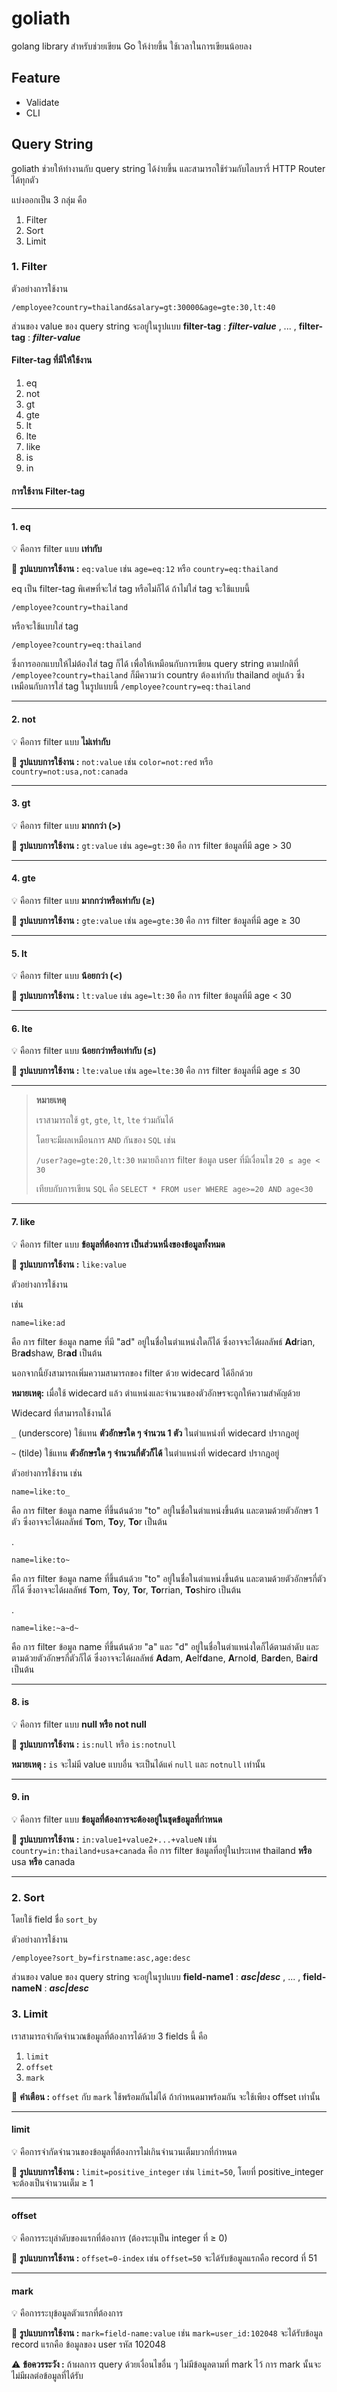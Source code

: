 # goliath
golang library สำหรับช่วยเขียน Go ให้ง่ายขึ้น ใช้เวลาในการเขียนน้อยลง 

## Feature
- Validate
- CLI

## Query String
goliath ช่วยให้ทำงานกับ query string ได้ง่ายขึ้น และสามารถใช้ร่วมกับไลบรารี่ HTTP Router ได้ทุกตัว

แบ่งออกเป็น 3 กลุ่ม คือ
1. Filter
2. Sort
3. Limit

### 1. Filter
ตัวอย่างการใช้งาน
```
/employee?country=thailand&salary=gt:30000&age=gte:30,lt:40
```
ส่วนของ value ของ query string จะอยู่ในรูปแบบ **filter-tag** : _**filter-value**_ , ... , **filter-tag** : _**filter-value**_

#### Filter-tag ที่มีให้ใช้งาน
1. eq
2. not
3. gt
4. gte
5. lt
6. lte
7. like
8. is
9. in

#### การใช้งาน Filter-tag

---

#### 1. eq
💡 คือการ filter แบบ **เท่ากับ**

📢 **รูปแบบการใช้งาน :** `eq:value` เช่น `age=eq:12` หรือ `country=eq:thailand`

eq เป็น filter-tag พิเศษที่จะใส่ tag หรือไม่ก็ได้ ถ้าไม่ใส่ tag จะใช้แบบนี้
```
/employee?country=thailand
```
หรือจะใช้แบบใส่ tag
```
/employee?country=eq:thailand
```
ซึ่งการออกแบบให้ไม่ต้องใส่ tag ก็ได้ เพื่อให้เหมือนกับการเขียน query string ตามปกติที่ `/employee?country=thailand` ก็มีความว่า country ต้องเท่ากับ thailand อยู่แล้ว ซึ่งเหมือนกับการใส่ tag ในรูปแบบนี้ `/employee?country=eq:thailand`

---

#### 2. not
💡 คือการ filter แบบ **ไม่เท่ากับ**

📢 **รูปแบบการใช้งาน :** `not:value` เช่น `color=not:red` หรือ `country=not:usa,not:canada`

---

#### 3. gt
💡 คือการ filter แบบ **มากกว่า (>)**

📢 **รูปแบบการใช้งาน :** `gt:value` เช่น `age=gt:30` คือ การ filter ข้อมูลที่มี age > 30

---

#### 4. gte
💡 คือการ filter แบบ **มากกว่าหรือเท่ากับ (≥)**

📢 **รูปแบบการใช้งาน :** `gte:value` เช่น `age=gte:30` คือ การ filter ข้อมูลที่มี age ≥ 30

---

#### 5. lt
💡 คือการ filter แบบ **น้อยกว่า (<)**

📢 **รูปแบบการใช้งาน :** `lt:value` เช่น `age=lt:30` คือ การ filter ข้อมูลที่มี age < 30

---

#### 6. lte
💡 คือการ filter แบบ **น้อยกว่าหรือเท่ากับ (≤)**

📢 **รูปแบบการใช้งาน :** `lte:value` เช่น `age=lte:30` คือ การ filter ข้อมูลที่มี age ≤ 30

---

> **หมายเหตุ** 
>
> เราสามารถใช้ `gt`, `gte`, `lt`, `lte` ร่วมกันได้
>
> โดยจะมีผลเหมือนการ `AND` กันของ `SQL` เช่น
> 
> `/user?age=gte:20,lt:30` หมายถึงการ filter ข้อมูล user ที่มีเงื่อนไข `20 ≤ age < 30`
>
> เทียบกับการเขียน `SQL` คือ `SELECT * FROM user WHERE age>=20 AND age<30`
> 

---

#### 7. like
💡 คือการ filter แบบ **ข้อมูลที่ต้องการ เป็นส่วนหนึ่งของข้อมูลทั้งหมด**

📢 **รูปแบบการใช้งาน :** `like:value` 

ตัวอย่างการใช้งาน

เช่น 
```
name=like:ad
``` 
คือ การ filter ข้อมูล name ที่มี "ad" อยู่ในชื่อในตำแหน่งใดก็ได้ ซึ่งอาจจะได้ผลลัพธ์ **Ad**rian, Br**ad**shaw, Br**ad** เป็นต้น

นอกจากนี้ยังสามารถเพิ่มความสามารถของ filter ด้วย widecard ได้อีกด้วย

**หมายเหตุ:** เมื่อใช้ widecard แล้ว ตำแหน่งและจำนวนของตัวอักษรจะถูกให้ความสำคัญด้วย

Widecard ที่สามารถใช้งานได้

`_` (underscore) ใช้แทน **ตัวอักษรใด ๆ จำนวน 1 ตัว** ในตำแหน่งที่ widecard ปรากฎอยู่

`~` (tilde) ใช้แทน **ตัวอักษรใด ๆ จำนวนกี่ตัวก็ได้** ในตำแหน่งที่ widecard ปรากฎอยู่

ตัวอย่างการใช้งาน เช่น 

```
name=like:to_
``` 
คือ การ filter ข้อมูล name ที่ขึ้นต้นด้วย "to" อยู่ในชื่อในตำแหน่งขึ้นต้น และตามด้วยตัวอักษร 1 ตัว ซึ่งอาจจะได้ผลลัพธ์ **To**m, **To**y, **To**r เป็นต้น

.

```
name=like:to~
``` 
คือ การ filter ข้อมูล name ที่ขึ้นต้นด้วย "to" อยู่ในชื่อในตำแหน่งขึ้นต้น และตามด้วยตัวอักษรกี่ตัวก็ได้ ซึ่งอาจจะได้ผลลัพธ์ **To**m, **To**y, **To**r, **To**rrian, **To**shiro เป็นต้น

.

```
name=like:~a~d~
``` 
คือ การ filter ข้อมูล name ที่ขึ้นต้นด้วย "a" และ "d" อยู่ในชื่อในตำแหน่งใดก็ได้ตามลำดับ และตามด้วยตัวอักษรกี่ตัวก็ได้ ซึ่งอาจจะได้ผลลัพธ์ **Ad**am, **A**elf**d**ane, **A**rnol**d**, B**a**r**d**en,  B**a**ir**d**  เป็นต้น

---

#### 8. is
💡 คือการ filter แบบ **null หรือ not null**

📢 **รูปแบบการใช้งาน :** `is:null` หรือ `is:notnull` 

**หมายเหตุ :** `is` จะไม่มี value แบบอื่น จะเป็นได้แค่ `null` และ `notnull` เท่านั้น

---

#### 9. in
💡 คือการ filter แบบ **ข้อมูลที่ต้องการจะต้องอยู่ในชุดข้อมูลที่กำหนด**

📢 **รูปแบบการใช้งาน :** `in:value1+value2+...+valueN` เช่น `country=in:thailand+usa+canada` คือ การ filter ข้อมูลที่อยู่ในประเทศ thailand **หรือ** usa **หรือ** canada

---

### 2. Sort
โดยใช้ field ชื่อ `sort_by` 

ตัวอย่างการใช้งาน
```
/employee?sort_by=firstname:asc,age:desc
```
ส่วนของ value ของ query string จะอยู่ในรูปแบบ **field-name1** : _**asc|desc**_ , ... , **field-nameN** : _**asc|desc**_


### 3. Limit
เราสามารถจำกัดจำนวณข้อมูลที่ต้องการได้ด้วย 3 fields นี้ คือ 

1. `limit` 
2. `offset` 
3. `mark` 

🛑 **คำเตือน :** `offset` กับ `mark` ใช้พร้อมกันไม่ได้ ถ้ากำหนดมาพร้อมกัน จะใช้เพียง offset เท่านั้น

---

#### limit
💡 คือการจำกัดจำนวนของข้อมูลที่ต้องการไม่เกินจำนวนเต็มบวกที่กำหนด

📢 **รูปแบบการใช้งาน :** `limit=positive_integer` เช่น `limit=50`, โดยที่ positive_integer จะต้องเป็นจำนวนเต็ม ≥ 1

---

#### offset
💡 คือการระบุลำดับของแรกที่ต้องการ (ต้องระบุเป็น integer ที่ ≥ 0)

📢 **รูปแบบการใช้งาน :** `offset=0-index` เช่น `offset=50` จะได้รับข้อมูลแรกคือ record ที่ 51

---

#### mark
💡 คือการระบุข้อมูลตัวแรกที่ต้องการ 

📢 **รูปแบบการใช้งาน :** `mark=field-name:value` เช่น `mark=user_id:102048` จะได้รับข้อมูล record แรกคือ ข้อมูลของ user รหัส 102048

⚠️ **ข้อควรระวัง :** ถ้าผลการ query ด้วยเงื่อนไขอื่น ๆ ไม่มีข้อมูลตามที่ mark ไว้ การ mark นั้นจะไม่มีผลต่อข้อมูลที่ได้รับ


